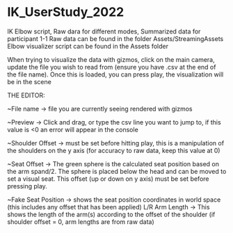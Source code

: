 # IK_UserStudy_2022
IK Elbow script, Raw dara for different modes, Summarized data for participant 1-1
Raw data can be found in the folder Assets/StreamingAssets
Elbow visualizer script can be found in the Assets folder

When trying to visualize the data with gizmos, click on the main camera, update the file you wish to read from (ensure you have .csv at the end of the file name). Once this is loaded, you can press play, the visualization will be in the scene

THE EDITOR: 

~File name -> file you are currently seeing rendered with gizmos

~Preview -> Click and drag, or type the csv line you want to jump to, if this value is <0 an error will appear in the console

~Shoulder Offset -> must be set before hitting play, this is a manipulation of the shoulders on the y axis (for accuracy to raw data, keep this value at 0)

~Seat Offset -> The green sphere is the calculated seat position based on the arm spand/2. The sphere is placed below the head and can be moved to set a visual seat. This offset (up or down on y axis) must be set before pressing play.

~Fake Seat Position -> shows the seat position coordinates in world space (this includes any offset that has been applied)
L/R Arm Length -> This shows the length of the arm(s) according to the offset of the shoulder (if shoulder offset = 0, arm lengths are from raw data)
